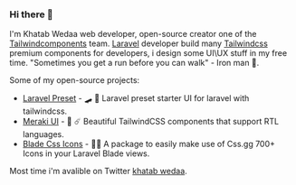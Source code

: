 ### Hi there 👋 

I'm Khatab Wedaa web developer, open-source creator one of the [Tailwindcomponents](https://tailwindcomponents.com) team. [Laravel](https://laravel.com) developer build many [Tailwindcss](https://tailwindcss.com) premium components for developers, i design some UI\UX stuff in my free time. "Sometimes you get a run before you can walk" - Iron man 🔭.  

Some of my open-source projects:
- [Laravel Preset](https://github.com/tailwindcomponents/laravel-preset) - 🛹 🍃 Laravel preset starter UI for laravel with tailwindcss.
- [Meraki UI](https://github.com/merakiui/merakiui) - 🚀 ☄️ Beautiful TailwindCSS components that support RTL languages.
- [Blade Css Icons](https://github.com/khatabwedaa/blade-css-icons) - 🎋🎒 A package to easily make use of Css.gg 700+ Icons in your Laravel Blade views.

Most time i'm avalible on Twitter [khatab wedaa](https://twitter.com/khatabwedaa).


